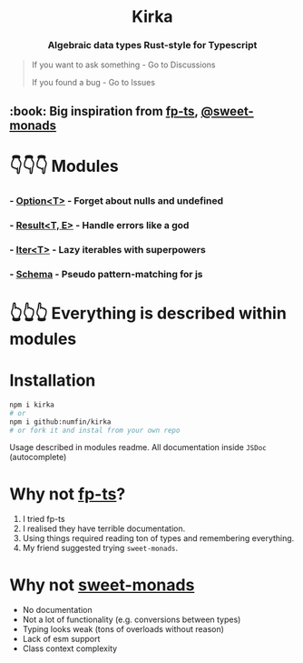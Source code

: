 <h1 align="center">Kirka</h1>
<h3 align="center">Algebraic data types Rust-style for Typescript</h3>

> If you want to ask something - Go to Discussions
>
> If you found a bug - Go to Issues

<h2> :book: Big inspiration from <a href="https://github.com/gcanti/fp-ts">fp-ts</a>, <a href="https://github.com/JSMonk/sweet-monads">@sweet-monads</a></h2>

# 👇👇👇 Modules

### - [Option&lt;T&gt;](/src/option/) - Forget about nulls and undefined

### - [Result&lt;T, E&gt;](/src/result/) - Handle errors like a god

### - [Iter&lt;T&gt;](/src/iter/) - Lazy iterables with superpowers

### - [Schema](/src/schema/) - Pseudo pattern-matching for js

# 👆👆👆 Everything is described within modules

# Installation

```bash
npm i kirka
# or
npm i github:numfin/kirka
# or fork it and instal from your own repo
```

Usage described in modules readme. All documentation inside `JSDoc` (autocomplete)

# Why not [fp-ts](https://github.com/gcanti/fp-ts)?

1. I tried fp-ts
2. I realised they have terrible documentation.
3. Using things required reading ton of types and remembering everything.
4. My friend suggested trying `sweet-monads`.

# Why not [sweet-monads](https://github.com/JSMonk/sweet-monads)

- No documentation
- Not a lot of functionality (e.g. conversions between types)
- Typing looks weak (tons of overloads without reason)
- Lack of esm support
- Class context complexity
